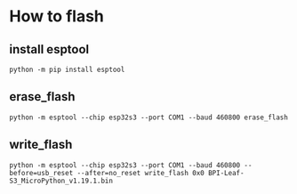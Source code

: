 # How to flash

## install esptool

```
python -m pip install esptool
```

## erase_flash

```
python -m esptool --chip esp32s3 --port COM1 --baud 460800 erase_flash
```

## write_flash

```
python -m esptool --chip esp32s3 --port COM1 --baud 460800 --before=usb_reset --after=no_reset write_flash 0x0 BPI-Leaf-S3_MicroPython_v1.19.1.bin
```
